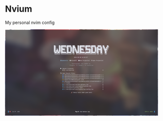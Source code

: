 # Nvium
My personal nvim config

![ss](https://github.com/elit3rjmg/nvim/blob/master/screenshot/nvium2.png)
